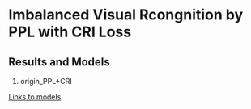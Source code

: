 # Imbalanced Visual Rcongnition by PPL with CRI Loss


## Results and Models

1) origin_PPL+CRI

[Links to models](https://www.baidu.com/)
